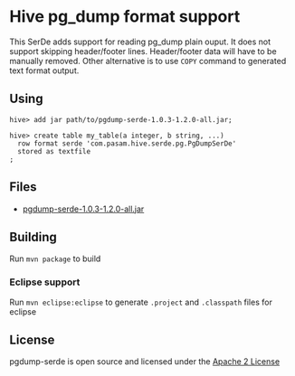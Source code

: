 # Hive pg_dump format support

This SerDe adds support for reading pg_dump plain ouput. It does not support skipping header/footer lines. Header/footer data will have to be manually removed. Other alternative is to use `COPY` command to generated text format output.

## Using

```
hive> add jar path/to/pgdump-serde-1.0.3-1.2.0-all.jar;

hive> create table my_table(a integer, b string, ...)
  row format serde 'com.pasam.hive.serde.pg.PgDumpSerDe'
  stored as textfile
;
```

## Files

* [pgdump-serde-1.0.3-1.2.0-all.jar](https://github.com/spasam/pgdump-serde/releases/download/1.0.3/pgdump-serde-1.0.3-1.2.0-all.jar)


## Building

Run `mvn package` to build

### Eclipse support

Run `mvn eclipse:eclipse` to generate `.project` and `.classpath` files for eclipse

## License

pgdump-serde is open source and licensed under the [Apache 2 License](http://www.apache.org/licenses/LICENSE-2.0.html)
